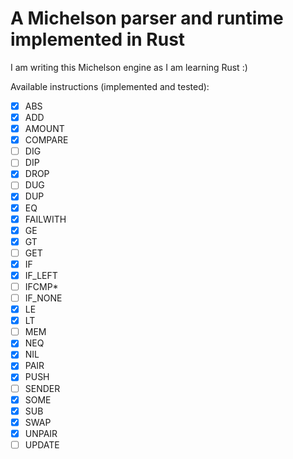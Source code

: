 # A Michelson parser and runtime implemented in Rust

I am writing this Michelson engine as I am learning Rust :)

Available instructions (implemented and tested):

- [x] ABS
- [x] ADD
- [x] AMOUNT
- [x] COMPARE
- [ ] DIG
- [ ] DIP
- [x] DROP
- [ ] DUG
- [x] DUP
- [x] EQ
- [x] FAILWITH
- [x] GE
- [x] GT
- [ ] GET
- [x] IF
- [x] IF_LEFT
- [ ] IFCMP\*
- [ ] IF_NONE
- [x] LE
- [x] LT
- [ ] MEM
- [x] NEQ
- [x] NIL
- [x] PAIR
- [x] PUSH
- [ ] SENDER
- [x] SOME
- [x] SUB
- [x] SWAP
- [x] UNPAIR
- [ ] UPDATE
